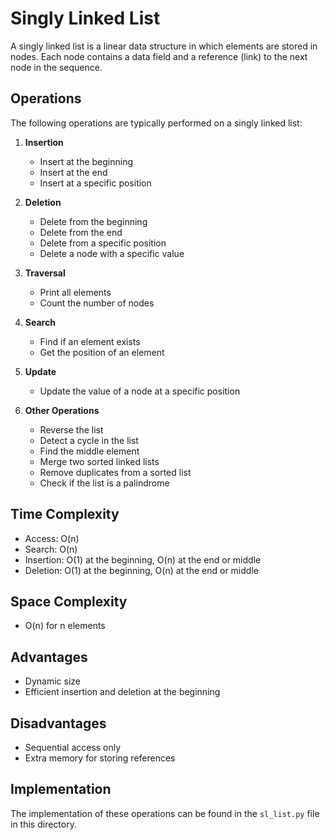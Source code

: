 # Singly Linked List

A singly linked list is a linear data structure in which elements are stored in nodes. Each node contains a data field and a reference (link) to the next node in the sequence.

## Operations

The following operations are typically performed on a singly linked list:

1. **Insertion**
   - Insert at the beginning
   - Insert at the end
   - Insert at a specific position

2. **Deletion**
   - Delete from the beginning
   - Delete from the end
   - Delete from a specific position
   - Delete a node with a specific value

3. **Traversal**
   - Print all elements
   - Count the number of nodes

4. **Search**
   - Find if an element exists
   - Get the position of an element

5. **Update**
   - Update the value of a node at a specific position

6. **Other Operations**
   - Reverse the list
   - Detect a cycle in the list
   - Find the middle element
   - Merge two sorted linked lists
   - Remove duplicates from a sorted list
   - Check if the list is a palindrome

## Time Complexity

- Access: O(n)
- Search: O(n)
- Insertion: O(1) at the beginning, O(n) at the end or middle
- Deletion: O(1) at the beginning, O(n) at the end or middle

## Space Complexity

- O(n) for n elements

## Advantages

- Dynamic size
- Efficient insertion and deletion at the beginning

## Disadvantages

- Sequential access only
- Extra memory for storing references

## Implementation

The implementation of these operations can be found in the `sl_list.py` file in this directory.

